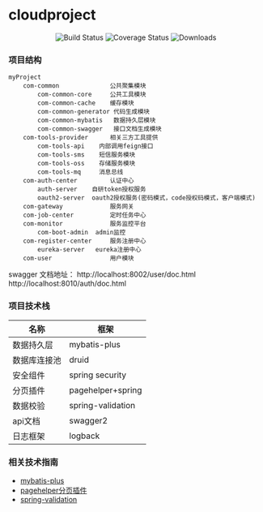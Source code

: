# cloudproject

<p align="center"> 
 <img src="https://img.shields.io/circleci/project/vuejs/vue/dev.svg" alt="Build Status">
  <img src="https://img.shields.io/badge/Spring%20Cloud-Hoxton.SR5.RELEASE-blue.svg" alt="Coverage Status">
  <img src="https://img.shields.io/badge/Spring%20Boot-2.2.7.RELEASE-blue.svg" alt="Downloads">
</p>

### 项目结构

```
myProject
    com-common              公共聚集模块
        com-common-core     公共工具模块
        com-common-cache    缓存模块
        com-common-generator 代码生成模块
        com-common-mybatis   数据持久层模块
        com-common-swagger   接口文档生成模块
    com-tools-provider      相关三方工具提供
        com-tools-api    内部调用feign接口
        com-tools-sms    短信服务模块
        com-tools-oss    存储服务模块
        com-tools-mq     消息总线
    com-auth-center         认证中心
        auth-server    自研token授权服务
        oauth2-server  oauth2授权服务(密码模式，code授权码模式，客户端模式)
    com-gateway             服务网关
    com-job-center          定时任务中心
    com-monitor             服务监控平台
        com-boot-admin  admin监控
    com-register-center     服务注册中心
        eureka-server   eureka注册中心
    com-user                用户模块   

```
swagger 文档地址：
 http://localhost:8002/user/doc.html
 http://localhost:8010/auth/doc.html

### 项目技术栈

名称 | 框架 |
----| ----| 
数据持久层| mybatis-plus| 
数据库连接池 |druid | 
安全组件| spring security| 
分页插件| pagehelper+spring| 
数据校验| spring-validation|
api文档| swagger2 |
日志框架| logback|


### 相关技术指南

* [mybatis-plus](https://mp.baomidou.com/)
* [pagehelper分页插件](https://pagehelper.github.io/)
* [spring-validation](https://www.cnblogs.com/cjsblog/p/8946768.html)
